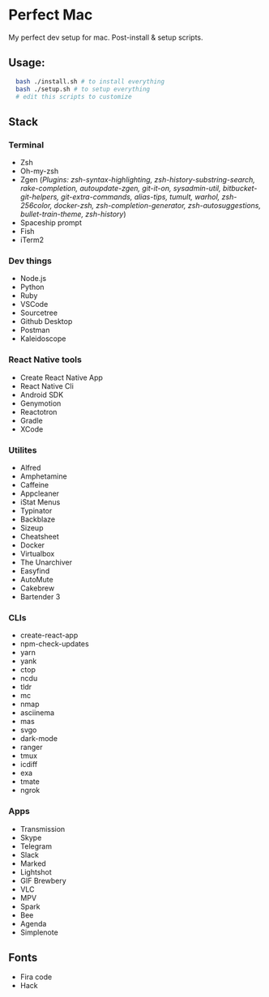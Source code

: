 # Perfect Mac

My perfect dev setup for mac. Post-install & setup scripts.

## Usage:

```bash
  bash ./install.sh # to install everything
  bash ./setup.sh # to setup everything
  # edit this scripts to customize
```

## Stack

### Terminal
- Zsh
- Oh-my-zsh
- Zgen
  (*Plugins: zsh-syntax-highlighting, zsh-history-substring-search, rake-completion, autoupdate-zgen, git-it-on, sysadmin-util, bitbucket-git-helpers, git-extra-commands, alias-tips, tumult, warhol, zsh-256color, docker-zsh, zsh-completion-generator, zsh-autosuggestions, bullet-train-theme, zsh-history*)
- Spaceship prompt
- Fish
- iTerm2

### Dev things
- Node.js
- Python
- Ruby
- VSCode
- Sourcetree
- Github Desktop
- Postman
- Kaleidoscope

### React Native tools
- Create React Native App
- React Native Cli
- Android SDK
- Genymotion
- Reactotron
- Gradle
- XCode

### Utilites
- Alfred
- Amphetamine
- Caffeine
- Appcleaner
- iStat Menus
- Typinator
- Backblaze
- Sizeup
- Cheatsheet
- Docker
- Virtualbox
- The Unarchiver
- Easyfind
- AutoMute
- Cakebrew
- Bartender 3

### CLIs
- create-react-app
- npm-check-updates
- yarn
- yank
- ctop
- ncdu
- tldr
- mc
- nmap
- asciinema
- mas
- svgo
- dark-mode
- ranger
- tmux
- icdiff
- exa
- tmate
- ngrok

### Apps
- Transmission
- Skype
- Telegram
- Slack
- Marked
- Lightshot
- GIF Brewbery
- VLC
- MPV
- Spark
- Bee
- Agenda
- Simplenote

## Fonts
- Fira code
- Hack

